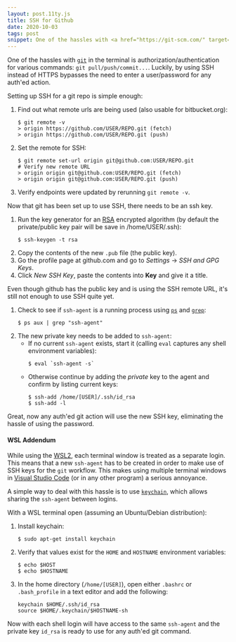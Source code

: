 ```yaml
---
layout: post.11ty.js
title: SSH for Github
date: 2020-10-03
tags: post
snippet: One of the hassles with <a href="https://git-scm.com/" target="_blank" rel="noopener">git</a> in the terminal is authorization/authentication for various commands
---
```


<div class="post-body">

One of the hassles with <a href="https://git-scm.com/" target="_blank" rel="noopener">`git`</a> in the terminal is authorization/authentication for various commands: `git pull/push/commit...`. Luckily, by using SSH instead of HTTPS bypasses the need to enter a user/password for any auth'ed action.

Setting up SSH for a git repo is simple enough:

1. Find out what remote urls are being used (also usable for bitbucket.org):
   ```
   $ git remote -v
   > origin https://github.com/USER/REPO.git (fetch)
   > origin https://github.com/USER/REPO.git (push)
   ```
2. Set the remote for SSH:
   ```
   $ git remote set-url origin git@github.com:USER/REPO.git
   # Verify new remote URL
   > origin origin git@github.com:USER/REPO.git (fetch)
   > origin origin git@github.com:USER/REPO.git (push)
   ```
3. Verify endpoints were updated by rerunning `git remote -v`.

Now that git has been set up to use SSH, there needs to be an ssh key.

1. Run the key generator for an <a href="https://simple.wikipedia.org/wiki/RSA_algorithm" target="_blank" rel="noopener">RSA</a> encrypted algorithm (by default the private/public key pair will be save in /home/USER/.ssh):
   ```
   $ ssh-keygen -t rsa
   ```
2. Copy the contents of the new `.pub` file (the public key).
3. Go the profile page at github.com and go to _Settings_ -> _SSH and GPG Keys_.
4. Click _New SSH Key_, paste the contents into **Key** and give it a title.

Even though github has the public key and is using the SSH remote URL, it's still not enough to use SSH quite yet.

1. Check to see if `ssh-agent` is a running process using <a href="https://man7.org/linux/man-pages/man1/ps.1.html" target="_blank" rel="noopener">`ps`</a> and <a href="https://man7.org/linux/man-pages/man1/grep.1.html" target="_blank" rel="noopener">`grep`</a>:
   ```
   $ ps aux | grep "ssh-agent"
   ```
2. The new private key needs to be added to `ssh-agent`:
   - If no current `ssh-agent` exists, start it (calling `eval` captures any shell environment variables):
     ```
     $ eval `ssh-agent -s`
     ```
   - Otherwise continue by adding the _private_ key to the agent and confirm by listing current keys:
     ```
     $ ssh-add /home/[USER]/.ssh/id_rsa
     $ ssh-add -l
     ```

Great, now any auth'ed git action will use the new SSH key, eliminating the hassle of using the password.

#### WSL Addendum

While using the <a href="https://docs.microsoft.com/en-us/windows/wsl/" title="Windows Subsystem for Linux" target="_blank" rel="noopener">WSL2</a>, each terminal window is treated as a separate login. This means that a new `ssh-agent` has to be created in order to make use of SSH keys for the `git` workflow. This makes using multiple terminal windows in <a target="_blank" rel="noopener" href="https://code.visualstudio.com/">Visual Studio Code</a> (or in any other program) a serious annoyance.

A simple way to deal with this hassle is to use <a href="https://linux.die.net/man/1/keychain" target="_blank" rel="noopener">`keychain`</a>, which allows sharing the `ssh-agent` between logins.

With a WSL terminal open (assuming an Ubuntu/Debian distribution):

1. Install keychain:
   ```
   $ sudo apt-get install keychain
   ```
2. Verify that values exist for the `HOME` and `HOSTNAME` environment variables:
   ```
   $ echo $HOST
   $ echo $HOSTNAME
   ```
3. In the home directory (`/home/[USER]`), open either `.bashrc` or `.bash_profile` in a text editor and add the following:
   ```
   keychain $HOME/.ssh/id_rsa
   source $HOME/.keychain/$HOSTNAME-sh
   ```

Now with each shell login will have access to the same `ssh-agent` and the private key `id_rsa` is ready to use for any auth'ed git command.
</div>
